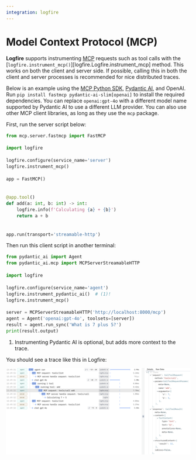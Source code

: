 ```yaml
---
integration: logfire
---
```

# Model Context Protocol (MCP)


**Logfire** supports instrumenting [MCP](https://modelcontextprotocol.io/) requests such as tool calls with the [`logfire.instrument_mcp()`][logfire.Logfire.instrument_mcp] method. This works on both the client and server side. If possible, calling this in both the client and server processes is recommended for nice distributed traces.

Below is an example using the [MCP Python SDK](https://github.com/modelcontextprotocol/python-sdk), [Pydantic AI](https://ai.pydantic.dev/mcp/client/), and OpenAI. Run `pip install fastmcp pydantic-ai-slim[openai]` to install the required dependencies. You can replace `openai:gpt-4o` with a different model name supported by Pydantic AI to use a different LLM provider. You can also use other MCP client libraries, as long as they use the `mcp` package.

First, run the server script below:

```python title="server.py"
from mcp.server.fastmcp import FastMCP

import logfire

logfire.configure(service_name='server')
logfire.instrument_mcp()

app = FastMCP()


@app.tool()
def add(a: int, b: int) -> int:
    logfire.info(f'Calculating {a} + {b}')
    return a + b


app.run(transport='streamable-http')
```

Then run this client script in another terminal:

```python title="agent.py"
from pydantic_ai import Agent
from pydantic_ai.mcp import MCPServerStreamableHTTP

import logfire

logfire.configure(service_name='agent')
logfire.instrument_pydantic_ai()  # (1)!
logfire.instrument_mcp()

server = MCPServerStreamableHTTP('http://localhost:8000/mcp')
agent = Agent('openai:gpt-4o', toolsets=[server])
result = agent.run_sync('What is 7 plus 5?')
print(result.output)
```

1. Instrumenting Pydantic AI is optional, but adds more context to the trace.

You should see a trace like this in Logfire:

![Logfire MCP Trace](../../images/logfire-screenshot-mcp.png)
